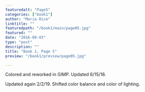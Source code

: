 ```yaml
---
featuredalt: "Page5"
categories: ["book1"]
author: "Maria Rice"
linktitle: ""
featuredpath: "/book1/main/page05.jpg"
featured: ""
date: "2016-09-03"
type: "post"
description: ""
title: "Book 1, Page 5"
preview: "/book1/preview/page05.jpg"

---
```


Colored and reworked in GIMP. Updated 6/15/18.

Updated again 2/2/19. Shifted color balance and color of lighting.